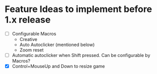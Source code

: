 # Feature Ideas to implement before 1.x release
- [ ] Configurable Macros
  - Creative
  - Auto Autoclicker (mentioned below)
  - Zoom reset  
- [ ] Automatic autoclicker when Shift pressed. Can be configurable by Macros?  
- [x] Control+MouseUp and Down to resize game 